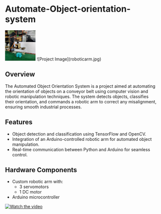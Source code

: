 # Automate-Object-orientation-system

<img src="roboticarm.jpg" width="100" height="100">
![Project Image](roboticarm.jpg)

## Overview
The Automated Object Orientation System is a project aimed at automating the orientation of objects on a conveyor belt using computer vision and robotic manipulation techniques. The system detects objects, classifies their orientation, and commands a robotic arm to correct any misalignment, ensuring smooth industrial processes.

## Features
- Object detection and classification using TensorFlow and OpenCV.
- Integration of an Arduino-controlled robotic arm for automated object manipulation.
- Real-time communication between Python and Arduino for seamless control.

## Hardware Components
- Custom robotic arm with:
  - 3 servomotors
  - 1 DC motor
- Arduino microcontroller

[![Watch the video]([https://youtu.be/vt5fpE0bzSY)](https://youtu.be/JTL1Yqv7Y7w)

